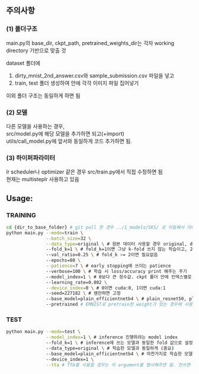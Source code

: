 ## 주의사항

### (1) 폴더구조
main.py의 base_dir, ckpt_path, pretrained_weights_dir는 각자 working directory 기반으로 맞출 것

dataset 폴더에
1) dirty_mnist_2nd_answer.csv와 sample_submission.csv 파일을 넣고
2) train, test 폴더 생성하여 안에 각각 이미지 파일 집어넣기

이외 폴더 구조는 동일하게 하면 됨

### (2) 모델
다른 모델을 사용하는 경우,<br>
src/model.py에 해당 모델을 추가하면 되고(+import)<br>
utils/call_model.py에 앞서와 동일하게 코드 추가하면 됨.<br>

### (3) 하이퍼파라미터
lr scheduler나 optimizer 같은 경우 src/train.py에서 직접 수정하면 됨<br>
현재는 multisteplr 사용하고 있음<br>


## Usage:
### TRAINING
```bash
cd {dir_to_base_folder} # git pull 한 경우 ../1_models/SKS/ 로 이동해서 아래 진행
python main.py --mode=train \
               --batch_size=32 \
               --data_type=original \ # 원본 데이터 사용할 경우 original, denoised data인 경우 denoised
               --fold_k=1 \ # fold_k=1이면 그냥 k-fold 쓰지 않는 학습이고, 2 이상인 경우 그만큼 fold 나눠서 학습 수행
               --val_ratio=0.25 \ # fold_k >= 2이면 필요없음
               --epochs=80 \
               --patience=7 \ # early stopping에 쓰이는 patience
               --verbose=100 \ # 학습 시 loss/accuracy print 해주는 주기
               --model_index=1 \ # 0보다 큰 정수값. ckpt 폴더 안에 인덱스별로 폴더 생성해서 early stopped checkpoint 저장해줌. 이미 있는 인덱스면 오류
               --learning_rate=0.002 \
               --device_index=0 \ # 0이면 cuda:0, 1이면 cuda:1
               --seed=227182 \ # 웬만하면 고정
               --base_model=plain_efficientnetb4 \ # plain_resnet50, plain_efficientnetb4, plain_efficientnetb5 ...
               --pretrained # EMNIST로 pretrain한 weight가 있는 경우에 사용, 아니면 이 argument 지우면 됨
```

### TEST
```bash
python main.py --mode=test \
               --model_index=1 \ # inference 진행하려는 model index
               --fold_k=1 \ # inference에 쓰는 모델과 동일한 fold 값으로 설정 (중요) 2이상인 경우 각 fold별 모델로 inference해서 평균함(앙상블)
               --data_type=original \ # 학습한 모델과 동일하게 (중요)
               --base_model=plain_efficientnetb4 \ # 마찬가지로 학습한 모델과 동일하게... 아니면 오류남
               --device_index=1 \
               --tta # TTA를 사용할 경우는 이 argument를 명시해주면 됨. 안쓰면 TTA 안함. 현재는 [0 90 -90]도로 돌린 세개에 대해 예측해서 평균함
```
